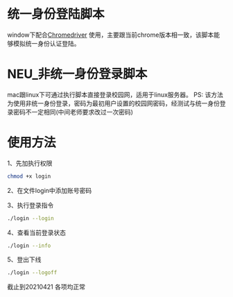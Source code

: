 # 统一身份登陆脚本
window下配合[Chromedriver](https://sites.google.com/chromium.org/driver/)
使用，主要跟当前chrome版本相一致，该脚本能够模拟统一身份认证登陆。

# NEU_非统一身份登录脚本
mac跟linux下可通过执行脚本直接登录校园网，适用于linux服务器。
PS:
该方法为使用非统一身份登录，密码为最初用户设置的校园网密码，经测试与统一身份登录密码不一定相同(中间老师要求改过一次密码)


# 使用方法
1、先加执行权限
```bash
chmod +x login
```

2、在文件login中添加账号密码

3、执行登录指令
```bash
./login --login
```
4、查看当前登录状态
```bash
./login --info
```

5、登出下线
```bash
./login --logoff
```


截止到20210421 各项均正常
